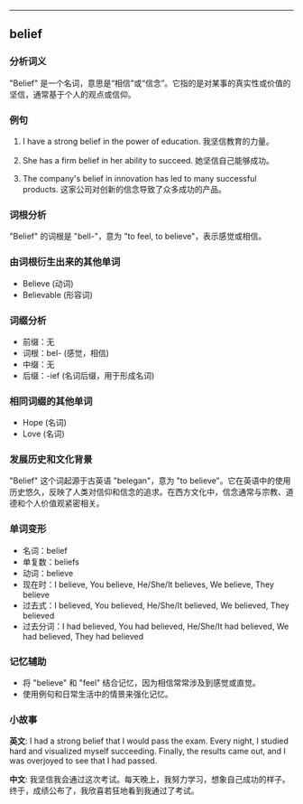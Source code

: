 
---------------
## belief
### 分析词义
"Belief" 是一个名词，意思是“相信”或“信念”。它指的是对某事的真实性或价值的坚信，通常基于个人的观点或信仰。

### 例句
1. I have a strong belief in the power of education.
   我坚信教育的力量。
   
2. She has a firm belief in her ability to succeed.
   她坚信自己能够成功。

3. The company's belief in innovation has led to many successful products.
   这家公司对创新的信念导致了众多成功的产品。

### 词根分析
"Belief" 的词根是 "bell-"，意为 "to feel, to believe"，表示感觉或相信。

### 由词根衍生出来的其他单词
- Believe (动词)
- Believable (形容词)

### 词缀分析
- 前缀：无
- 词根：bel- (感觉，相信)
- 中缀：无
- 后缀：-ief (名词后缀，用于形成名词)

### 相同词缀的其他单词
- Hope (名词)
- Love (名词)

### 发展历史和文化背景
"Belief" 这个词起源于古英语 "belegan"，意为 "to believe"。它在英语中的使用历史悠久，反映了人类对信仰和信念的追求。在西方文化中，信念通常与宗教、道德和个人价值观紧密相关。

### 单词变形
- 名词：belief
- 单复数：beliefs
- 动词：believe
- 现在时：I believe, You believe, He/She/It believes, We believe, They believe
- 过去式：I believed, You believed, He/She/It believed, We believed, They believed
- 过去分词：I had believed, You had believed, He/She/It had believed, We had believed, They had believed

### 记忆辅助
- 将 "believe" 和 "feel" 结合记忆，因为相信常常涉及到感觉或直觉。
- 使用例句和日常生活中的情景来强化记忆。

### 小故事
**英文**:
I had a strong belief that I would pass the exam. Every night, I studied hard and visualized myself succeeding. Finally, the results came out, and I was overjoyed to see that I had passed.

**中文**:
我坚信我会通过这次考试。每天晚上，我努力学习，想象自己成功的样子。终于，成绩公布了，我欣喜若狂地看到我通过了考试。

